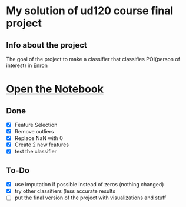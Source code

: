 # My solution of ud120 course final project
## Info about the project
The goal of the project to make a classifier that classifies POI(person of interest) in [Enron](https://en.wikipedia.org/wiki/Enron)

# [Open the Notebook](https://github.com/moaaztaha/ud120-final_project/blob/master/Udacity_Final_Project_1.ipynb)

## Done
- [x] Feature Selection
- [x] Remove outliers
- [x] Replace NaN with 0
- [x] Create 2 new features
- [x] test the classifier

## To-Do
- [x] use imputation if possible instead of zeros (nothing changed)
- [x] try other classifiers (less accurate results
- [ ] put the final version of the project with visualizations and stuff
